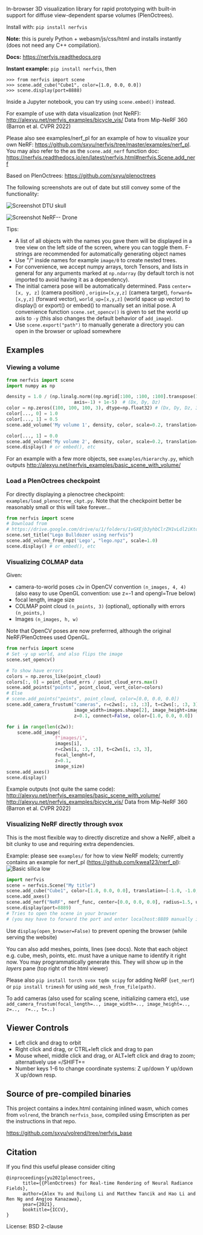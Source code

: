 In-browser 3D visualization library for rapid prototyping with built-in support for
diffuse view-dependent sparse volumes (PlenOctrees).

Install with:
`pip install nerfvis`

**Note:** this is purely Python + webasm/js/css/html and installs instantly (does not need any C++ compilation).

**Docs:** https://nerfvis.readthedocs.org

**Instant example:** `pip install nerfvis`, then
```
>>> from nerfvis import scene
>>> scene.add_cube("Cube1", color=[1.0, 0.0, 0.0])
>>> scene.display(port=8888)
```

Inside a Jupyter notebook, you can try using `scene.embed()` instead.


For example of use with data visualization (not NeRF):
http://alexyu.net/nerfvis_examples/bicycle_vis/
Data from Mip-NeRF 360 (Barron et al. CVPR 2022)


Please also see examples/nerf_pl for an example of how to visualize your own NeRF:
<https://github.com/sxyu/nerfvis/tree/master/examples/nerf_pl>.
You may also refer to the as the `scene.add_nerf` function doc: https://nerfvis.readthedocs.io/en/latest/nerfvis.html#nerfvis.Scene.add_nerf

Based on PlenOctrees: https://github.com/sxyu/plenoctrees

The following screenshots are out of date but still convey some of the functionality:

![Screenshot DTU skull](https://raw.githubusercontent.com/sxyu/nerfvis/master/img/skull.gif)

![Screenshot NeRF-- Drone](https://raw.githubusercontent.com/sxyu/nerfvis/master/img/youtube_drone.gif)


Tips:

- A list of all objects with the names you gave them will be displayed in a tree view on the left side of the screen, where you can toggle them. F-strings are recommended for automatically generating object names
- Use "/" inside names for example `image/0` to create nested trees.
- For convenience, we accept numpy arrays, torch Tensors, and lists in general for any arguments marked at `np.ndarray`  (by default torch is not imported to avoid having it as a dependency). 
- The initial camera pose will be automatically determined. Pass `center=[x, y, z]` (camera position) ,
    `origin=[x,y,z]` (camera target), `forward=[x,y,z]` (forward vector), `world_up=[x,y,z]` (world space up vector) to display() or export() or embed() to manually set an initial pose. 
    A convenience function `scene.set_opencv()` is given to set the world up axis to `-y` (this also changes the default behavior of `add_image`).
- Use `scene.export("path")` to manually generate a directory you can open in the browser or upload somewhere


## Examples

### Viewing a volume

```python
from nerfvis import scene
import numpy as np

density = 1.0 / (np.linalg.norm((np.mgrid[:100, :100, :100].transpose(1, 2, 3, 0) - 45.5) / 50,
                         axis=-1) + 1e-5)  # (Dx, Dy, Dz)
color = np.zeros((100, 100, 100, 3), dtype=np.float32) # (Dx, Dy, Dz, 3)
color[..., 0] = 1.0
color[..., 1] = 0.5
scene.add_volume('My volume 1', density, color, scale=0.2, translation=[-1, 0, 0])

color[..., 1] = 0.0
scene.add_volume('My volume 2', density, color, scale=0.2, translation=[1, 0, 0])
scene.display() # or embed(), etc
```

For an example with a few more objects, see `examples/hierarchy.py`, which outputs
http://alexyu.net/nerfvis_examples/basic_scene_with_volume/

### Load a PlenOctrees checkpoint

For directly displaying a plenoctree checkpoint: `examples/load_plenoctree_ckpt.py`.
Note that the checkpoint better be reasonably small or this will take forever...

```python
from nerfvis import scene
# Download from
# https://drive.google.com/drive/u/1/folders/1vGXEjb3yhbClrZH1vLdl2iKtowfinWOg
scene.set_title("Lego Bulldozer using nerfvis")
scene.add_volume_from_npz('Lego', "lego.npz", scale=1.0)
scene.display() # or embed(), etc
```

### Visualizing COLMAP data

Given:
- camera-to-world poses `c2w` in OpenCV convention `(n_images, 4, 4)`
  (also easy to use OpenGL convention: use z=-1 and opengl=True below)
- focal length, image size
- COLMAP point cloud `(n_points, 3)` (optional), optionally with errors `(n_points,)`
- Images `(n_images, h, w)`

Note that OpenCV poses are now preferrred,
although the original NeRF/PlenOctrees used OpenGL.

```python
from nerfvis import scene
# Set -y up world, and also flips the image
scene.set_opencv() 

# To show have errors
colors = np.zeros_like(point_cloud)
colors[:, 0] = point_cloud_errs / point_cloud_errs.max()
scene.add_points("points", point_cloud, vert_color=colors)
# Else
# scene.add_points("points", point_cloud, color=[0.0, 0.0, 0.0])
scene.add_camera_frustum("cameras", r=c2ws[:, :3, :3], t=c2ws[:, :3, 3], focal_length=f,
                         image_width=images.shape[2], image_height=images.shape[1],
                         z=0.1, connect=False, color=[1.0, 0.0, 0.0])

for i in range(len(c2w)):
    scene.add_image(
                  f"images/i",
                  images[i],
                  r=c2ws[i, :3, :3], t=c2ws[i, :3, 3],
                  focal_lenght=f,
                  z=0.1,
                  image_size)
scene.add_axes()
scene.display()
```

Example outputs (not quite the same code):
http://alexyu.net/nerfvis_examples/basic_scene_with_volume/
http://alexyu.net/nerfvis_examples/bicycle_vis/
Data from Mip-NeRF 360 (Barron et al. CVPR 2022)

### Visualizing NeRF directly through svox

This is the most flexible way to directly discretize and show a NeRF,
albeit a bit clunky to use and requiring extra dependencies.

Example: please see `examples/` for how to view NeRF models; currently contains an example for nerf_pl (https://github.com/kwea123/nerf_pl):
![Basic silica low ](https://raw.githubusercontent.com/sxyu/nerfvis/master/img/silica_low.gif)

```python
import nerfvis
scene = nerfvis.Scene("My title")
scene.add_cube("Cube1", color=[1.0, 0.0, 0.0], translation=[-1.0, -1.0, 0.0])
scene.add_axes()
scene.add_nerf("NeRF", nerf_func, center=[0.0, 0.0, 0.0], radius=1.5, use_dirs=True)
scene.display(port=8889)
# Tries to open the scene in your browser
# (you may have to forward the port and enter localhost:8889 manually if over ssh)
```

Use `display(open_browser=False)` to prevent opening the browser (while serving the website)

You can also add meshes, points, lines (see docs).
Note that each object e.g. cube, mesh, points, etc. must have a unique name to identify it
right now. You may programmatically generate this. They will show up in the *layers* pane
(top right of the html viewer)


Please also `pip install torch svox tqdm scipy` for adding NeRF (`set_nerf`)
or `pip install trimesh` for using `add_mesh_from_file(path)`.

To add cameras (also used for scaling scene, initializing camera etc), use 
`add_camera_frustum(focal_length=.., image_width=.., image_height=.., z=..,  r=.., t=..)`

## Viewer Controls

- Left click and drag to orbit
- Right click and drag, or CTRL+left click and drag to pan
- Mouse wheel, middle click and drag, or ALT+left click and drag to zoom; alternatively use =/SHIFT+=
- Number keys 1-6 to change coordinate systems: Z up/down Y up/down X up/down resp.


## Source of pre-compiled binaries

This project contains a index.html containing inlined wasm, which comes from  `volrend`, the branch `nerfvis_base`, compiled using Emscripten as per the instructions in that repo.

https://github.com/sxyu/volrend/tree/nerfvis_base

## Citation

If you find  this useful please consider citing
```
@inproceedings{yu2021plenoctrees,
      title={{PlenOctrees} for Real-time Rendering of Neural Radiance Fields},
      author={Alex Yu and Ruilong Li and Matthew Tancik and Hao Li and Ren Ng and Angjoo Kanazawa},
      year={2021},
      booktitle={ICCV},
}
```

License: BSD 2-clause
